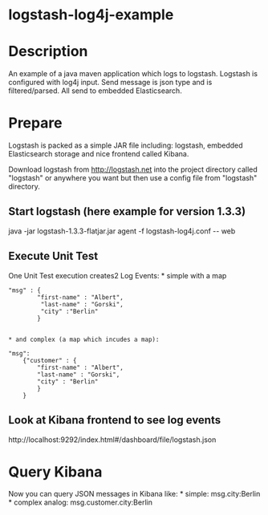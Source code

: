 logstash-log4j-example
======================

# Description
An example of a java maven application which logs to logstash. Logstash is configured with log4j input. Send message is json type and is filtered/parsed. All send to embedded Elasticsearch.

# Prepare

Logstash is packed as a simple JAR file including: logstash, embedded Elasticsearch storage and nice frontend called Kibana.

Download logstash
from http://logstash.net
into the project directory called "logstash" or anywhere you want but then use a config file from "logstash" directory.

## Start logstash (here example for version 1.3.3)
java -jar logstash-1.3.3-flatjar.jar agent -f logstash-log4j.conf -- web

## Execute Unit Test

One Unit Test execution creates2 Log Events:
    * simple with a map

    "msg" : {
            "first-name" : "Albert",
             "last-name" : "Gorski",
             "city" :"Berlin"
            }


    * and complex (a map which incudes a map):

    "msg":
        {"customer" : {
            "first-name" : "Albert",
            "last-name" : "Gorski",
            "city" : "Berlin"
            }
        }


## Look at Kibana frontend to see log events
http://localhost:9292/index.html#/dashboard/file/logstash.json


# Query Kibana

Now you can query JSON messages in Kibana like:
    * simple:
        msg.city:Berlin
    * complex analog:
        msg.customer.city:Berlin